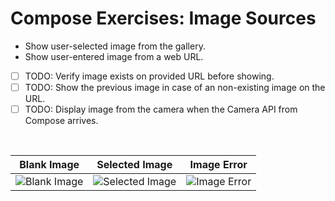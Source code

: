 # Compose Exercises: Image Sources
- Show user-selected image from the gallery.
- Show user-entered image from a web URL.

- [ ] TODO: Verify image exists on provided URL before showing.
- [ ] TODO: Show the previous image in case of an non-existing image on the URL.
- [ ] TODO: Display image from the camera when the Camera API from Compose arrives.
<br />

Blank Image | Selected Image | Image Error
:---: | :---: | :---:
![Blank Image](https://user-images.githubusercontent.com/67064997/129017019-204c7a74-b0cd-4070-b58a-e97c87d21b35.png) | ![Selected Image](https://user-images.githubusercontent.com/67064997/129017029-2e29ed19-3ba5-4c45-8d17-d6310165b5c9.png) | ![Image Error](https://user-images.githubusercontent.com/67064997/129017026-4e7b8a3d-3e5f-40e2-b041-c32880a9e837.png)
